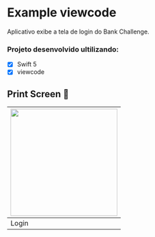 # Example viewcode
 Aplicativo exibe a tela de login do Bank Challenge.
 
  ### Projeto desenvolvido ultilizando:
  - [x] Swift 5
  - [x] viewcode
  
 ## Print Screen :foggy:
 
|<img src="image/print-login.png" width="250" />|
| ------- |
| Login |




